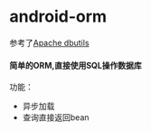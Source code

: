 android-orm
===========
参考了[Apache dbutils](http://commons.apache.org/proper/commons-dbutils/)

#### 简单的ORM,直接使用SQL操作数据库
功能：

- 异步加载
- 查询直接返回bean